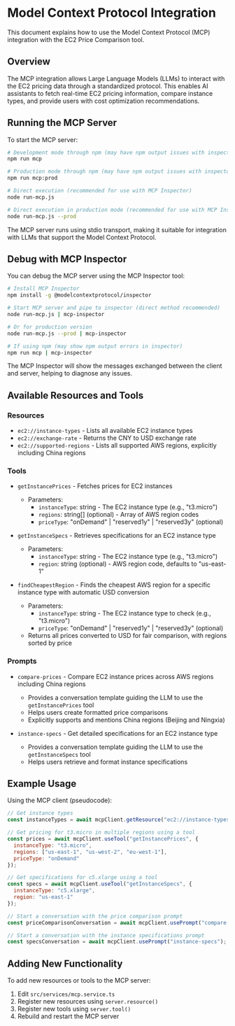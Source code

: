 # Model Context Protocol Integration

This document explains how to use the Model Context Protocol (MCP) integration with the EC2 Price Comparison tool.

## Overview

The MCP integration allows Large Language Models (LLMs) to interact with the EC2 pricing data through a standardized protocol. This enables AI assistants to fetch real-time EC2 pricing information, compare instance types, and provide users with cost optimization recommendations.

## Running the MCP Server

To start the MCP server:

```bash
# Development mode through npm (may have npm output issues with inspectors)
npm run mcp

# Production mode through npm (may have npm output issues with inspectors)
npm run mcp:prod

# Direct execution (recommended for use with MCP Inspector)
node run-mcp.js

# Direct execution in production mode (recommended for use with MCP Inspector)
node run-mcp.js --prod
```

The MCP server runs using stdio transport, making it suitable for integration with LLMs that support the Model Context Protocol.

## Debug with MCP Inspector

You can debug the MCP server using the MCP Inspector tool:

```bash
# Install MCP Inspector
npm install -g @modelcontextprotocol/inspector

# Start MCP server and pipe to inspector (direct method recommended)
node run-mcp.js | mcp-inspector

# Or for production version
node run-mcp.js --prod | mcp-inspector

# If using npm (may show npm output errors in inspector)
npm run mcp | mcp-inspector
```

The MCP Inspector will show the messages exchanged between the client and server, helping to diagnose any issues.

## Available Resources and Tools

### Resources

- `ec2://instance-types` - Lists all available EC2 instance types
- `ec2://exchange-rate` - Returns the CNY to USD exchange rate
- `ec2://supported-regions` - Lists all supported AWS regions, explicitly including China regions

### Tools

- `getInstancePrices` - Fetches prices for EC2 instances
  - Parameters:
    - `instanceType`: string - The EC2 instance type (e.g., "t3.micro")
    - `regions`: string[] (optional) - Array of AWS region codes
    - `priceType`: "onDemand" | "reserved1y" | "reserved3y" (optional)

- `getInstanceSpecs` - Retrieves specifications for an EC2 instance type
  - Parameters:
    - `instanceType`: string - The EC2 instance type (e.g., "t3.micro")
    - `region`: string (optional) - AWS region code, defaults to "us-east-1"

- `findCheapestRegion` - Finds the cheapest AWS region for a specific instance type with automatic USD conversion
  - Parameters:
    - `instanceType`: string - The EC2 instance type to check (e.g., "t3.micro")
    - `priceType`: "onDemand" | "reserved1y" | "reserved3y" (optional)
  - Returns all prices converted to USD for fair comparison, with regions sorted by price

### Prompts

- `compare-prices` - Compare EC2 instance prices across AWS regions including China regions
  - Provides a conversation template guiding the LLM to use the `getInstancePrices` tool
  - Helps users create formatted price comparisons
  - Explicitly supports and mentions China regions (Beijing and Ningxia)

- `instance-specs` - Get detailed specifications for an EC2 instance type
  - Provides a conversation template guiding the LLM to use the `getInstanceSpecs` tool
  - Helps users retrieve and format instance specifications

## Example Usage

Using the MCP client (pseudocode):

```javascript
// Get instance types
const instanceTypes = await mcpClient.getResource("ec2://instance-types");

// Get pricing for t3.micro in multiple regions using a tool
const prices = await mcpClient.useTool("getInstancePrices", {
  instanceType: "t3.micro",
  regions: ["us-east-1", "us-west-2", "eu-west-1"],
  priceType: "onDemand"
});

// Get specifications for c5.xlarge using a tool
const specs = await mcpClient.useTool("getInstanceSpecs", {
  instanceType: "c5.xlarge",
  region: "us-east-1"
});

// Start a conversation with the price comparison prompt
const priceComparisonConversation = await mcpClient.usePrompt("compare-prices");

// Start a conversation with the instance specifications prompt
const specsConversation = await mcpClient.usePrompt("instance-specs");
```

## Adding New Functionality

To add new resources or tools to the MCP server:

1. Edit `src/services/mcp.service.ts`
2. Register new resources using `server.resource()`
3. Register new tools using `server.tool()`
4. Rebuild and restart the MCP server